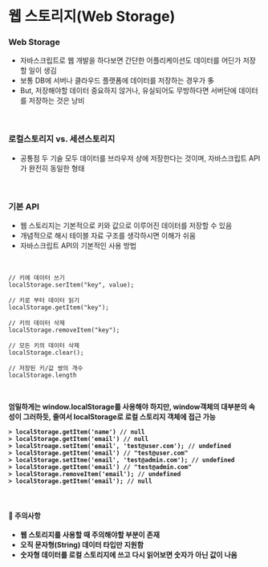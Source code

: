 # 웹 스토리지(Web Storage)

### Web Storage
- 자바스크립트로 웹 개발을 하다보면  간단한 어플리케이션도 데이터를 어딘가 저장할 일이 생김
- 보통 DB에 서버나 클라우드 플랫폼에 데이터를 저장하는 경우가 多
- But, 저장해야할 데이터 중요하지 않거나, 유실되어도 무방하다면 서버단에 데이터를 저장하는 것은 낭비
<br/>

### 로컬스토리지 vs. 세션스토리지
- 공통점
    두 기술 모두 데이터를 브라우저 상에 저장한다는 것이며, 자바스크립트 API가 완전히 동일한 형태
<br/>

### 기본 API
- 웹 스토리지는 기본적으로 키와 값으로 이루어진 데이터를 저장할 수 있음
- 개념적으로 해시 테이블 자료 구조를 생각하시면 이해가 쉬움
- 자바스크립트 API의 기본적인 사용 방법
<br/>

~~~
// 키에 데이터 쓰기
localStorage.serItem("key", value);

// 키로 부터 데이터 읽기
localStorage.getItem("key");

// 키의 데이터 삭제
localStorage.removeItem("key");

// 모든 키의 데이터 삭제
localStorage.clear();

// 저장된 키/값 쌍의 개수
localStorage.length
~~~
<br/>

<strong> 엄밀하게는 window.localStorage를 사용해야 하지만, window객체의 대부분의 속성이 그러하듯, 줄여서 localStorage로 로컬 스토리지 객체에 접근 가능 <strong/>


~~~
> localStorage.getItem('name') // null
> localStorage.getItem('email') // null
> localStroage.setItem('email', 'test@user.com'); // undefined
> localStorage.getItem('email') // "test@user.com"
> localStorage.setItme('email', 'test@admin.com'); // undefined
> localStorage.getItem('email') // "test@admin.com" 
> localStorage.removeItem('email'); // undefined
> localStorage.getItem('email'); // null
~~~
<br/>

#### 📢 주의사항
- 웹 스토리지를 사용할 때 주의해야할 부분이 존재
- 오직 문자형(String) 데이터 타입만 지원함
- 숫자형 데이터를 로컬 스토리지에 쓰고 다시 읽어보면 숫자가 아닌 값이 나옴
